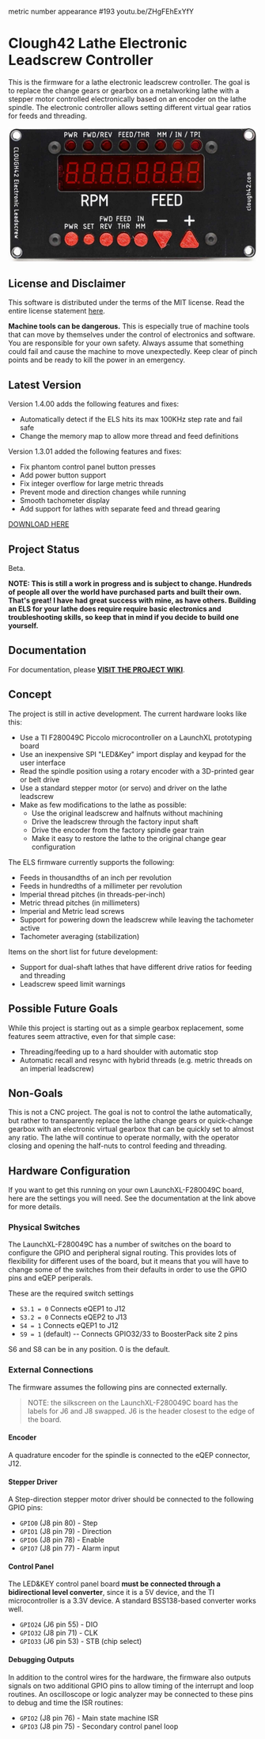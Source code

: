 metric number appearance #193
youtu.be/ZHgFEhExYfY

# Clough42 Lathe Electronic Leadscrew Controller

This is the firmware for a lathe electronic leadscrew controller.  The goal is to replace the change
gears or gearbox on a metalworking lathe with a stepper motor controlled electronically based on an encoder on the
lathe spindle.  The electronic controller allows setting different virtual gear ratios for feeds and threading.

![Silkscreened Control Panel](https://raw.githubusercontent.com/clough42/electronic-leadscrew/master/docs/images/CPKit.jpg)

## License and Disclaimer

This software is distributed under the terms of the MIT license.  Read the entire
license statement [here](https://github.com/clough42/electronic-leadscrew/blob/master/LICENSE).

**Machine tools can be dangerous.**  This is especially true of machine tools that can move by themselves
under the control of electronics and software.  You are responsible for your own safety.  Always assume
that something could fail and cause the machine to move unexpectedly.  Keep clear of pinch points and 
be ready to kill the power in an emergency.

## Latest Version

Version 1.4.00 adds the following features and fixes:
* Automatically detect if the ELS hits its max 100KHz step rate and fail safe
* Change the memory map to allow more thread and feed definitions

Version 1.3.01 added the following features and fixes:
* Fix phantom control panel button presses
* Add power button support
* Fix integer overflow for large metric threads
* Prevent mode and direction changes while running
* Smooth tachometer display
* Add support for lathes with separate feed and thread gearing

[DOWNLOAD HERE](https://github.com/clough42/electronic-leadscrew/releases)

## Project Status
Beta.

**NOTE: This is still a work in progress and is subject to change.  Hundreds of people all over the world have purchased parts
and built their own.  That's great!  I have had great success with mine, as have others.  Building an ELS
for your lathe does require require basic electronics and troubleshooting skills, so keep that in mind if you decide to build one
yourself.**

## Documentation
For documentation, please [**VISIT THE PROJECT WIKI**](https://github.com/clough42/electronic-leadscrew/wiki).

## Concept
The project is still in active development.  The current hardware looks like this:
* Use a TI F280049C Piccolo microcontroller on a LaunchXL prototyping board
* Use an inexpensive SPI "LED&Key" import display and keypad for the user interface
* Read the spindle position using a rotary encoder with a 3D-printed gear or belt drive
* Use a standard stepper motor (or servo) and driver on the lathe leadscrew
* Make as few modifications to the lathe as possible:
  * Use the original leadscrew and halfnuts without machining
  * Drive the leadscrew through the factory input shaft
  * Drive the encoder from the factory spindle gear train
  * Make it easy to restore the lathe to the original change gear configuration  

The ELS firmware currently supports the following:
* Feeds in thousandths of an inch per revolution
* Feeds in hundredths of a millimeter per revolution
* Imperial thread pitches (in threads-per-inch)
* Metric thread pitches (in millimeters)
* Imperial and Metric lead screws
* Support for powering down the leadscrew while leaving the tachometer active
* Tachometer averaging (stabilization)

Items on the short list for future development:
* Support for dual-shaft lathes that have different drive ratios for feeding and threading
* Leadscrew speed limit warnings

## Possible Future Goals
While this project is starting out as a simple gearbox replacement, some features seem attractive, even for
that simple case:
* Threading/feeding up to a hard shoulder with automatic stop
* Automatic recall and resync with hybrid threads (e.g. metric threads on an imperial leadscrew)

## Non-Goals
This is not a CNC project.  The goal is not to control the lathe automatically, but rather to transparently
replace the lathe change gears or quick-change gearbox with an electronic virtual gearbox that can be quickly
set to almost any ratio.  The lathe will continue to operate normally, with the operator closing and opening
the half-nuts to control feeding and threading.

## Hardware Configuration
If you want to get this running on your own LaunchXL-F280049C board, here are the settings you will need.
See the documentation at the link above for more details.

### Physical Switches
The LaunchXL-F280049C has a number of switches on the board to configure the GPIO and peripheral signal routing.
This provides lots of flexibility for different uses of the board, but it means that you will have to change
some of the switches from their defaults in order to use the GPIO pins and eQEP periperals.

These are the required switch settings
* `S3.1 = 0` Connects eQEP1 to J12
* `S3.2 = 0` Connects eQEP2 to J13
* `S4 = 1` Connects eQEP1 to J12
* `S9 = 1` (default) -- Connects GPIO32/33 to BoosterPack site 2 pins

S6 and S8 can be in any position.  0 is the default.

### External Connections
The firmware assumes the following pins are connected externally.

> NOTE: the silkscreen on the LaunchXL-F280049C board has the labels for J6 and J8
> swapped.  J6 is the header closest to the edge of the board.

#### Encoder
A quadrature encoder for the spindle is connected to the eQEP connector, J12.

#### Stepper Driver
A Step-direction stepper motor driver should be connected to the following GPIO pins:
* `GPIO0` (J8 pin 80) - Step
* `GPIO1` (J8 pin 79) - Direction
* `GPIO6` (J8 pin 78) - Enable
* `GPIO7` (J8 pin 77) - Alarm input

#### Control Panel
The LED&KEY control panel board **must be connected through a bidirectional level converter**, since
it is a 5V device, and the TI microcontroller is a 3.3V device.  A standard BSS138-based converter works
well.
* `GPIO24` (J6 pin 55) - DIO
* `GPIO32` (J8 pin 71) - CLK
* `GPIO33` (J6 pin 53) - STB (chip select)

#### Debugging Outputs
In addition to the control wires for the hardware, the firmware also outputs signals on two additional
GPIO pins to allow timing of the interrupt and loop routines.  An oscilloscope or logic analyzer may be
connected to these pins to debug and time the ISR routines:
* `GPIO2` (J8 pin 76) - Main state machine ISR
* `GPIO3` (J8 pin 75) - Secondary control panel loop
